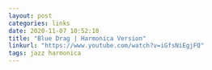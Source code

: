 ```yaml
---
layout: post
categories: links
date: 2020-11-07 10:52:18
title: "Blue Drag | Harmonica Version"
linkurl: "https://www.youtube.com/watch?v=iGfsNiEgjFQ"
tags: jazz harmonica
---
```

